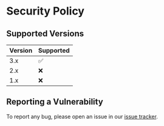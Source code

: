 # Security Policy

## Supported Versions

| Version | Supported          |
| ------- | ------------------ |
| 3.x     | :white_check_mark: |
| 2.x     | :x:                |
| 1.x     | :x:                |

## Reporting a Vulnerability

To report any bug, please open an issue in our [issue tracker](https://github.com/codrsquad/pickley/issues).
